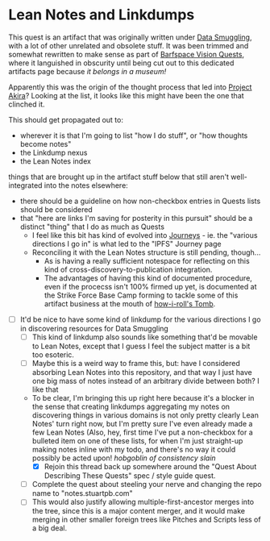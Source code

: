# Lean Notes and Linkdumps

This quest is an artifact that was originally written under [Data Smuggling][], with a lot of other unrelated and obsolete stuff. It was been trimmed and somewhat rewritten to make sense as part of [Barfspace Vision Quests][BVQ], where it languished in obscurity until being cut out to this dedicated artifacts page because *it belongs in a museum!*

[Data Smuggling]: b39ge-ag6e2-y39vc-qwm8a-cmwmy
[BVQ]: n30v4-dw8dc-c98hz-wyaay-1vf8j

Apparently this was the origin of the thought process that led into [Project Akira][]? Looking at the list, it looks like this might have been the one that clinched it.

[Project Akira]: vbfwb-sefpv-wx8hg-5wts5-s3zmc

This should get propagated out to:

- wherever it is that I'm going to list "how I do stuff", or "how thoughts become notes"
- the Linkdump nexus
- the Lean Notes index

things that are brought up in the artifact stuff below that still aren't well-integrated into the notes elsewhere:

- there should be a guideline on how non-checkbox entries in Quests lists should be considered
- that "here are links I'm saving for posterity in this pursuit" should be a distinct "thing" that I do as much as Quests
  - I feel like this bit has kind of evolved into [Journeys][] - ie. the "various directions I go in" is what led to the "IPFS" Journey page
  - Reconciling it with the Lean Notes structure is still pending, though...
    - As is having a really sufficient notespace for reflecting on this kind of cross-discovery-to-publication integration.
    - The advantages of having this kind of documented procedure, even if the procecss isn't 100% firmed up yet, is documented at the Strike Force Base Camp forming to tackle some of this artifact business at the mouth of [how-i-roll's Tomb][].

[Journeys]: jg1g6-ex272-0h8cp-te3en-0y9cq
[how-i-roll's Tomb]: qfntb-snnda-gx9ah-w284r-hwz8j

- [ ] It'd be nice to have some kind of linkdump for the various directions I go in discovering resources for Data Smuggling
  - [ ] This kind of linkdump also sounds like something that'd be movable to Lean Notes, except that I guess I feel the subject matter is a bit too esoteric.
  - [ ] Maybe this is a weird way to frame this, but: have I considered absorbing Lean Notes into this repository, and that way I just have one big mass of notes instead of an arbitrary divide between both? I like that
  - To be clear, I'm bringing this up right here because it's a blocker in the sense that creating linkdumps aggregating my notes on discovering things in various domains is not only pretty clearly Lean Notes' turn right now, but I'm pretty sure I've even already made a few Lean Notes (Also, hey, first time I've put a non-checkbox for a bulleted item on one of these lists, for when I'm just straight-up making notes inline with my todo, and there's no way it could possibly be acted upon! *hobgoblin of consistency slain*
    - [x] Rejoin this thread back up somewhere around the "Quest About Describing These Quests" spec / style guide quest.
  - [ ] Complete the quest about steeling your nerve and changing the repo name to "notes.stuartpb.com"
  - [ ] This would also justify allowing multiple-first-ancestor merges into the tree, since this is a major content merger, and it would make merging in other smaller foreign trees like Pitches and Scripts less of a big deal.
